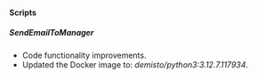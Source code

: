#### Scripts
##### SendEmailToManager
- Code functionality improvements.
- Updated the Docker image to: *demisto/python3:3.12.7.117934*.